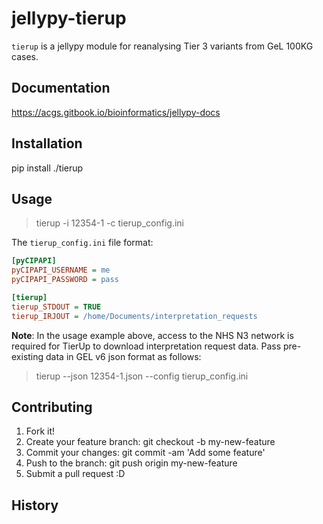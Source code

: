 # jellypy-tierup

`tierup` is a jellypy module for reanalysing Tier 3 variants from GeL 100KG cases.

## Documentation

<https://acgs.gitbook.io/bioinformatics/jellypy-docs>

## Installation

pip install ./tierup

## Usage

> tierup -i 12354-1 -c tierup_config.ini

The `tierup_config.ini` file format:

``` tierup_config.ini
[pyCIPAPI]
pyCIPAPI_USERNAME = me
pyCIPAPI_PASSWORD = pass

[tierup]
tierup_STDOUT = TRUE
tierup_IRJOUT = /home/Documents/interpretation_requests
```

**Note**: In the usage example above, access to the NHS N3 network is required for TierUp to download interpretation request data. Pass pre-existing data in GEL v6 json format as follows:
> tierup --json 12354-1.json --config tierup_config.ini

## Contributing

1. Fork it!
1. Create your feature branch: git checkout -b my-new-feature
1. Commit your changes: git commit -am 'Add some feature'
1. Push to the branch: git push origin my-new-feature
1. Submit a pull request :D

## History
